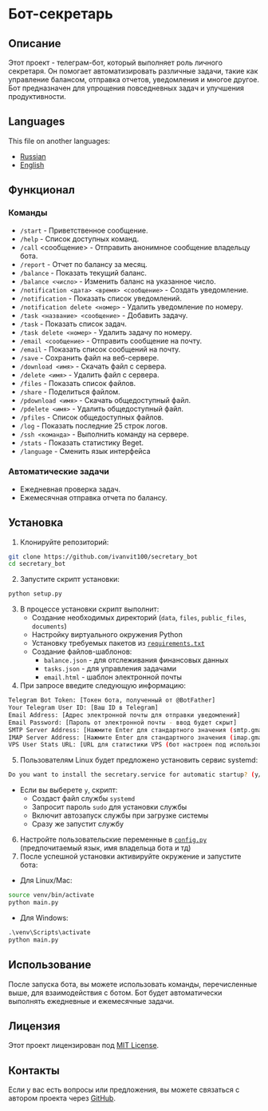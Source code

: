 # Бот-секретарь

## Описание
Этот проект - телеграм-бот, который выполняет роль личного секретаря. Он помогает автоматизировать различные задачи, такие как управление балансом, отправка отчетов, уведомления и многое другое. Бот предназначен для упрощения повседневных задач и улучшения продуктивности.

## Languages
This file on another languages:
- [Russian](./README.md)
- [English](./README.en.md)

## Функционал
### Команды
- `/start` - Приветственное сообщение.
- `/help` - Список доступных команд.
- `/call` <сообщение> - Отправить анонимное сообщение владельцу бота.
- `/report` - Отчет по балансу за месяц.
- `/balance` - Показать текущий баланс.
- `/balance <число>` - Изменить баланс на указанное число.
- `/notification <дата> <время> <сообщение>` - Создать уведомление.
- `/notification` - Показать список уведомлений.
- `/notification delete <номер>` - Удалить уведомление по номеру.
- `/task <название> <сообщение>` - Добавить задачу.
- `/task` - Показать список задач.
- `/task delete <номер>` - Удалить задачу по номеру.
- `/email <сообщение>` - Отправить сообщение на почту.
- `/email` - Показать список сообщений на почту.
- `/save` - Сохранить файл на веб-сервере.
- `/download <имя>` - Скачать файл с сервера.
- `/delete <имя>` - Удалить файл с сервера.
- `/files` - Показать список файлов.
- `/share` - Поделиться файлом.
- `/pdownload <имя>` - Скачать общедоступный файл.
- `/pdelete <имя>` - Удалить общедоступный файл.
- `/pfiles` - Список общедоступных файлов.
- `/log` - Показать последние 25 строк логов.
- `/ssh <команда>` - Выполнить команду на сервере.
- `/stats` - Показать статистику Beget.
- `/language` - Сменить язык интерфейса

### Автоматические задачи
- Ежедневная проверка задач.
- Ежемесячная отправка отчета по балансу.

## Установка
1. Клонируйте репозиторий:
```sh
git clone https://github.com/ivanvit100/secretary_bot
cd secretary_bot
```
2. Запустите скрипт установки:
```sh
python setup.py
```
3. В процессе установки скрипт выполнит:
    - Создание необходимых директорий (`data`, `files`, `public_files`, `documents`)
    - Настройку виртуального окружения Python
    - Установку требуемых пакетов из [`requirements.txt`](/requirements.txt)
    - Создание файлов-шаблонов:
        - `balance.json` - для отслеживания финансовых данных
        - `tasks.json` - для управления задачами
        - `email.html` - шаблон электронной почты
4. При запросе введите следующую информацию:
```sh
Telegram Bot Token: [Токен бота, полученный от @BotFather]
Your Telegram User ID: [Ваш ID в Telegram]
Email Address: [Адрес электронной почты для отправки уведомлений]
Email Password: [Пароль от электронной почты - ввод будет скрыт]
SMTP Server Address: [Нажмите Enter для стандартного значения (smtp.gmail.com) или введите свой сервер]
IMAP Server Address: [Нажмите Enter для стандартного значения (imap.gmail.com) или введите свой сервер]
VPS User Stats URL: [URL для статистики VPS (бот настроен под использование API Beget)]
```
5. Пользователям Linux будет предложено установить сервис systemd:
```sh
Do you want to install the secretary.service for automatic startup? (y/n):
```
- Если вы выберете `y`, скрипт:
    - Создаст файл службы `systemd`
    - Запросит пароль `sudo` для установки службы
    - Включит автозапуск службы при загрузке системы
    - Сразу же запустит службу
6. Настройте пользовательские переменные в [`config.py`](/config.py) (предпочитаемый язык, имя владельца бота и тд)
7. После успешной установки активируйте окружение и запустите бота:
- Для Linux/Mac:
```sh
source venv/bin/activate
python main.py
```
- Для Windows:
```cmd
.\venv\Scripts\activate
python main.py
```

## Использование
После запуска бота, вы можете использовать команды, перечисленные выше, для взаимодействия с ботом. Бот будет автоматически выполнять ежедневные и ежемесячные задачи.

## Лицензия
Этот проект лицензирован под [MIT License](./LICENSE).

## Контакты
Если у вас есть вопросы или предложения, вы можете связаться с автором проекта через [GitHub](https://github.com/ivanvit100/secretary_bot/issues).